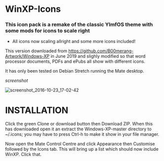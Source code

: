# WinXP-Icons
### This icon pack is a remake of the classic YlmfOS theme with some mods for icons to scale right

- All icons now scaling allright and some more icons included!



This version downloaded from https://github.com/B00merang-Artwork/Windows-XP in June 2019 and slighly modified so that word processor documents, PDFs and ePubs all show with different icons. 

It has only been tested on Debian Stretch running the Mate desktop.

*screenshot*

![screenshot_2016-10-23_17-02-42](https://github.com/ThePillenwerfer/Windows-XP/blob/master/Misc/Screenshot%20at%202019-06-16%2015-13-04.png)


# INSTALLATION

Click the green Clone or download button then Download ZIP.  When this has downloaded open it an extract the Windows-XP-master directory to ~/.icons; you may have to press Ctrl-h to make it show in your file manager.

Now open the Mate Control Centre and click Appearance then Customise followed by the Icons tab.  This will bring up a list which should now include WinXP.  Click that.
